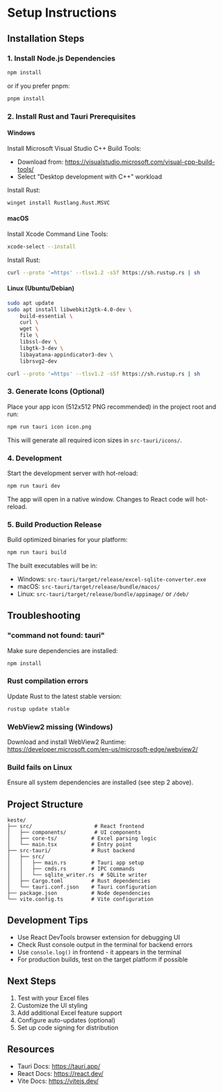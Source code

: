 # Setup Instructions

## Installation Steps

### 1. Install Node.js Dependencies

```bash
npm install
```

or if you prefer pnpm:

```bash
pnpm install
```

### 2. Install Rust and Tauri Prerequisites

#### Windows
Install Microsoft Visual Studio C++ Build Tools:
- Download from: https://visualstudio.microsoft.com/visual-cpp-build-tools/
- Select "Desktop development with C++" workload

Install Rust:
```bash
winget install Rustlang.Rust.MSVC
```

#### macOS
Install Xcode Command Line Tools:
```bash
xcode-select --install
```

Install Rust:
```bash
curl --proto '=https' --tlsv1.2 -sSf https://sh.rustup.rs | sh
```

#### Linux (Ubuntu/Debian)
```bash
sudo apt update
sudo apt install libwebkit2gtk-4.0-dev \
    build-essential \
    curl \
    wget \
    file \
    libssl-dev \
    libgtk-3-dev \
    libayatana-appindicator3-dev \
    librsvg2-dev

curl --proto '=https' --tlsv1.2 -sSf https://sh.rustup.rs | sh
```

### 3. Generate Icons (Optional)

Place your app icon (512x512 PNG recommended) in the project root and run:

```bash
npm run tauri icon icon.png
```

This will generate all required icon sizes in `src-tauri/icons/`.

### 4. Development

Start the development server with hot-reload:

```bash
npm run tauri dev
```

The app will open in a native window. Changes to React code will hot-reload.

### 5. Build Production Release

Build optimized binaries for your platform:

```bash
npm run tauri build
```

The built executables will be in:
- Windows: `src-tauri/target/release/excel-sqlite-converter.exe`
- macOS: `src-tauri/target/release/bundle/macos/`
- Linux: `src-tauri/target/release/bundle/appimage/` or `/deb/`

## Troubleshooting

### "command not found: tauri"
Make sure dependencies are installed:
```bash
npm install
```

### Rust compilation errors
Update Rust to the latest stable version:
```bash
rustup update stable
```

### WebView2 missing (Windows)
Download and install WebView2 Runtime:
https://developer.microsoft.com/en-us/microsoft-edge/webview2/

### Build fails on Linux
Ensure all system dependencies are installed (see step 2 above).

## Project Structure

```
keste/
├── src/                    # React frontend
│   ├── components/         # UI components
│   ├── core-ts/           # Excel parsing logic
│   └── main.tsx           # Entry point
├── src-tauri/             # Rust backend
│   ├── src/
│   │   ├── main.rs        # Tauri app setup
│   │   ├── cmds.rs        # IPC commands
│   │   └── sqlite_writer.rs  # SQLite writer
│   ├── Cargo.toml         # Rust dependencies
│   └── tauri.conf.json    # Tauri configuration
├── package.json           # Node dependencies
└── vite.config.ts         # Vite configuration
```

## Development Tips

- Use React DevTools browser extension for debugging UI
- Check Rust console output in the terminal for backend errors
- Use `console.log()` in frontend - it appears in the terminal
- For production builds, test on the target platform if possible

## Next Steps

1. Test with your Excel files
2. Customize the UI styling
3. Add additional Excel feature support
4. Configure auto-updates (optional)
5. Set up code signing for distribution

## Resources

- Tauri Docs: https://tauri.app/
- React Docs: https://react.dev/
- Vite Docs: https://vitejs.dev/
